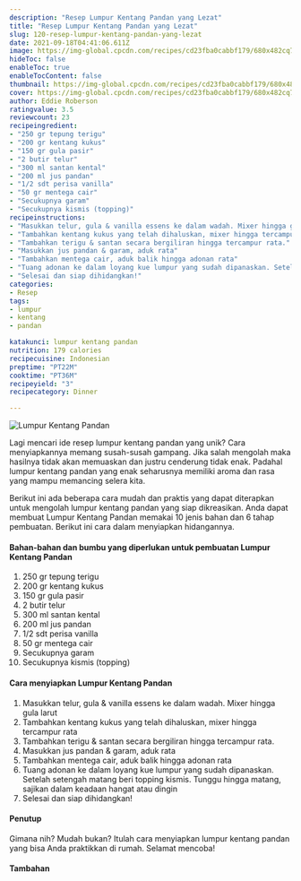 ```yaml
---
description: "Resep Lumpur Kentang Pandan yang Lezat"
title: "Resep Lumpur Kentang Pandan yang Lezat"
slug: 120-resep-lumpur-kentang-pandan-yang-lezat
date: 2021-09-18T04:41:06.611Z
image: https://img-global.cpcdn.com/recipes/cd23fba0cabbf179/680x482cq70/lumpur-kentang-pandan-foto-resep-utama.jpg
hideToc: false
enableToc: true
enableTocContent: false
thumbnail: https://img-global.cpcdn.com/recipes/cd23fba0cabbf179/680x482cq70/lumpur-kentang-pandan-foto-resep-utama.jpg
cover: https://img-global.cpcdn.com/recipes/cd23fba0cabbf179/680x482cq70/lumpur-kentang-pandan-foto-resep-utama.jpg
author: Eddie Roberson
ratingvalue: 3.5
reviewcount: 23
recipeingredient:
- "250 gr tepung terigu"
- "200 gr kentang kukus"
- "150 gr gula pasir"
- "2 butir telur"
- "300 ml santan kental"
- "200 ml jus pandan"
- "1/2 sdt perisa vanilla"
- "50 gr mentega cair"
- "Secukupnya garam"
- "Secukupnya kismis (topping)"
recipeinstructions:
- "Masukkan telur, gula & vanilla essens ke dalam wadah. Mixer hingga gula larut"
- "Tambahkan kentang kukus yang telah dihaluskan, mixer hingga tercampur rata"
- "Tambahkan terigu & santan secara bergiliran hingga tercampur rata."
- "Masukkan jus pandan & garam, aduk rata"
- "Tambahkan mentega cair, aduk balik hingga adonan rata"
- "Tuang adonan ke dalam loyang kue lumpur yang sudah dipanaskan. Setelah setengah matang beri topping kismis. Tunggu hingga matang, sajikan dalam keadaan hangat atau dingin"
- "Selesai dan siap dihidangkan!"
categories:
- Resep
tags:
- lumpur
- kentang
- pandan

katakunci: lumpur kentang pandan 
nutrition: 179 calories
recipecuisine: Indonesian
preptime: "PT22M"
cooktime: "PT36M"
recipeyield: "3"
recipecategory: Dinner

---
```



![Lumpur Kentang Pandan](https://img-global.cpcdn.com/recipes/cd23fba0cabbf179/680x482cq70/lumpur-kentang-pandan-foto-resep-utama.jpg)

Lagi mencari ide resep lumpur kentang pandan yang unik? Cara menyiapkannya memang susah-susah gampang. Jika salah mengolah maka hasilnya tidak akan memuaskan dan justru cenderung tidak enak. Padahal lumpur kentang pandan yang enak seharusnya memiliki aroma dan rasa yang mampu memancing selera kita.




Berikut ini ada beberapa cara mudah dan praktis yang dapat diterapkan untuk mengolah lumpur kentang pandan yang siap dikreasikan. Anda dapat membuat Lumpur Kentang Pandan memakai 10 jenis bahan dan 6 tahap pembuatan. Berikut ini cara dalam menyiapkan hidangannya.

<!--inarticleads1-->

#### Bahan-bahan dan bumbu yang diperlukan untuk pembuatan Lumpur Kentang Pandan

1. 250 gr tepung terigu
1. 200 gr kentang kukus
1. 150 gr gula pasir
1. 2 butir telur
1. 300 ml santan kental
1. 200 ml jus pandan
1. 1/2 sdt perisa vanilla
1. 50 gr mentega cair
1. Secukupnya garam
1. Secukupnya kismis (topping)

<!--inarticleads2-->

#### Cara menyiapkan Lumpur Kentang Pandan

1. Masukkan telur, gula & vanilla essens ke dalam wadah. Mixer hingga gula larut
1. Tambahkan kentang kukus yang telah dihaluskan, mixer hingga tercampur rata
1. Tambahkan terigu & santan secara bergiliran hingga tercampur rata.
1. Masukkan jus pandan & garam, aduk rata
1. Tambahkan mentega cair, aduk balik hingga adonan rata
1. Tuang adonan ke dalam loyang kue lumpur yang sudah dipanaskan. Setelah setengah matang beri topping kismis. Tunggu hingga matang, sajikan dalam keadaan hangat atau dingin
1. Selesai dan siap dihidangkan!

#### Penutup

Gimana nih? Mudah bukan? Itulah cara menyiapkan lumpur kentang pandan yang bisa Anda praktikkan di rumah. Selamat mencoba!

#### Tambahan




